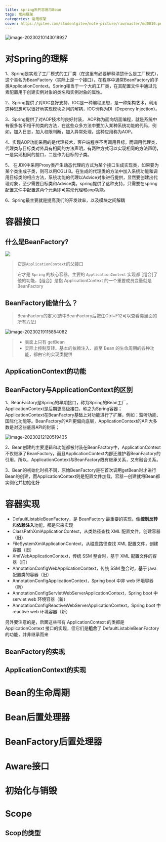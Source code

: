 ```yaml
---
title: spring系列容器与Bean
tags: 常用框架
categories: 常用框架
cover: https://gitee.com/studentgitee/note-picture/raw/master/md0010.png
---
```

![image-20230210143018927](https://gitee.com/studentgitee/note-picture/raw/master/image-20230210143018927.png)

# 对Spring的理解

1、Spring是实现了工厂模式的工厂类（在这里有必要解释清楚什么是工厂模式），这个类名为BeanFactory（实际上是一个接口），在程序中通常BeanFactory的子类ApplicationContext。Spring相当于一个大的工厂类，在其配置文件中通过<bean>元素配置用于创建实例对象的类名和实例对象的属性。

2、Spring提供了对IOC良好支持，IOC是一种编程思想，是一种架构艺术，利用这种思想可以很好地实现模块之间的解耦，IOC也称为DI（Depency Injection）。

3、Spring提供了对AOP技术的良好封装， AOP称为面向切面编程，就是系统中有很多各不相干的类的方法，在这些众多方法中要加入某种系统功能的代码，例如，加入日志，加入权限判断，加入异常处理，这种应用称为AOP。

 4、实现AOP功能采用的是代理技术，客户端程序不再调用目标，而调用代理类，代理类与目标类对外具有相同的方法声明，有两种方式可以实现相同的方法声明，一是实现相同的接口，二是作为目标的子类。

5、 在JDK中采用Proxy类产生动态代理的方式为某个接口生成实现类，如果要为某个类生成子类，则可以用CGLI B。在生成的代理类的方法中加入系统功能和调用目标类的相应方法，系统功能的代理以Advice对象进行提供，显然要创建出代理对象，至少需要目标类和Advice类。spring提供了这种支持，只需要在spring配置文件中配置这两个元素即可实现代理和aop功能。

6、Spring最主要就是提高我们的开发效率，以及模块之间解耦

# 容器接口

## 什么是BeanFactory?

<img src="https://gitee.com/studentgitee/note-picture/raw/master/image-20230219160002802.png"/>

> 它是`ApplicationContext`的父接口
>
> 它才是 `Spring` 的核心容器，主要的 `ApplicationContext` 实现都 [组合]了他的功能，【组合】是指 ApplicationContext 的一个重要成员变量就是 BeanFactory

## BeanFactory能做什么？

> BeanFactory的定义(选中BeanFactory后按住Ctrl+F12可以查看类里面的所有方法)

![image-20230219115854082](https://gitee.com/studentgitee/note-picture/raw/master/image-20230219115854082.png)

> - 表面上只有 getBean
> - 实际上控制反转、基本的依赖注入、直至 Bean 的生命周期的各种功能，都由它的实现类提供

## ApplicationContext的功能

## BeanFactory与ApplicationContext的区别

1、BeanFactory是Spring的早期接口，称为Spring的Bean工厂，ApplicationContext是后期更高级接口，称之为Spring容器；
ApplicationContext在BeanFactory基础上对功能进行了扩展，例如：监听功能、国际化功能等。BeanFactory的API更偏向底层，ApplicationContext的API大多数是对这些底层API的封装；

![image-20230212120519435](https://gitee.com/studentgitee/note-picture/raw/master/image-20230212120519435.png)

2、Bean创建的主要逻辑和功能都被封装在BeanFactory中，ApplicationContext不仅继承了BeanFactory，而且ApplicationContext内部还维护着BeanFactory的引用，所以，ApplicationContext与BeanFactory既有继承关系，又有融合关系。

3、Bean的初始化时机不同，原始BeanFactory是在首次调用getBean时才进行Bean的创建，而ApplicationContext则是配置文件加载，容器一创建就将Bean都实例化并初始化好

# 容器实现

* DefaultListableBeanFactory，是 BeanFactory 最重要的实现，像**控制反转**和**依赖注入**功能，都是它来实现
* ClassPathXmlApplicationContext，从类路径查找 XML 配置文件，创建容器（旧）
* FileSystemXmlApplicationContext，从磁盘路径查找 XML 配置文件，创建容器（旧）
* XmlWebApplicationContext，传统 SSM 整合时，基于 XML 配置文件的容器（旧）
* AnnotationConfigWebApplicationContext，传统 SSM 整合时，基于 java 配置类的容器（旧）
* AnnotationConfigApplicationContext，Spring boot 中非 web 环境容器（新）
* AnnotationConfigServletWebServerApplicationContext，Spring boot 中 servlet web 环境容器（新）
* AnnotationConfigReactiveWebServerApplicationContext，Spring boot 中 reactive web 环境容器（新）

另外要注意的是，后面这些带有 ApplicationContext 的类都是 ApplicationContext 接口的实现，但它们是**组合**了 DefaultListableBeanFactory 的功能，并非继承而来

## BeanFactory的实现

## ApplicationContext的实现

# Bean的生命周期

# Bean后置处理器

# BeanFactory后置处理器

# Aware接口

# 初始化与销毁

# Scope

## Scop的类型





